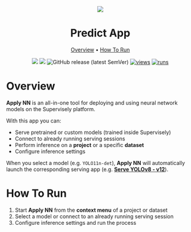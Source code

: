 <div align="center" markdown>
<img src="https://github.com/supervisely-ecosystem/apply-nn/releases/download/v0.0.1/app-poster.jpg"/>

# Predict App

<p align="center">
  <a href="#Overview">Overview</a> •
  <a href="#How-To-Run">How To Run</a>
</p>

[![](https://img.shields.io/badge/supervisely-ecosystem-brightgreen)](https://ecosystem.supervisely.com/apps/supervisely-ecosystem/apply-nn)
[![](https://img.shields.io/badge/slack-chat-green.svg?logo=slack)](https://supervisely.com/slack)
![GitHub release (latest SemVer)](https://img.shields.io/github/v/release/supervisely-ecosystem/apply-nn)
[![views](https://app.supervisely.com/img/badges/views/supervisely-ecosystem/apply-nn.png)](https://supervisely.com)
[![runs](https://app.supervisely.com/img/badges/runs/supervisely-ecosystem/apply-nn.png)](https://supervisely.com)

</div>

# Overview

**Apply NN** is an all-in-one tool for deploying and using neural network models on the Supervisely platform.

With this app you can:

- Serve pretrained or custom models (trained inside Supervisely)
- Connect to already running serving sessions
- Perform inference on a **project** or a specific **dataset**
- Configure inference settings

When you select a model (e.g. `YOLO11n-det`), **Apply NN** will automatically launch the corresponding serving app (e.g. **[Serve YOLOv8 - v12](https://ecosystem.supervisely.com/apps/yolo/supervisely_integration/serve)**).

# How To Run

1. Start **Apply NN** from the **context menu** of a project or dataset
2. Select a model or connect to an already running serving session
3. Configure inference settings and run the process
